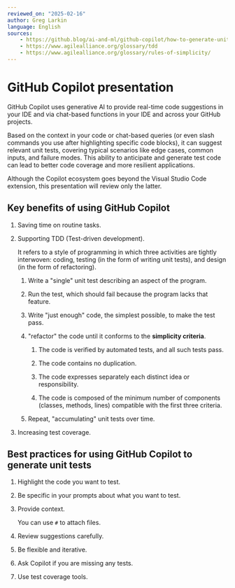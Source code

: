 ```yaml
---
reviewed_on: "2025-02-16"
author: Greg Larkin
language: English
sources:
    - https://github.blog/ai-and-ml/github-copilot/how-to-generate-unit-tests-with-github-copilot-tips-and-examples
    - https://www.agilealliance.org/glossary/tdd
    - https://www.agilealliance.org/glossary/rules-of-simplicity/
---
```


# GitHub Copilot presentation

GitHub Copilot uses generative AI to provide real-time code suggestions in your IDE and via chat-based functions in your IDE and across your GitHub projects.

Based on the context in your code or chat-based queries (or even slash commands you use after highlighting specific code blocks), it can suggest relevant unit tests, covering typical scenarios like edge cases, common inputs, and failure modes. This ability to anticipate and generate test code can lead to better code coverage and more resilient applications.

Although the Copilot ecosystem goes beyond the Visual Studio Code extension, this presentation will review only the latter.

## Key benefits of using GitHub Copilot

1. Saving time on routine tasks.

2. Supporting TDD (Test-driven development).

	It refers to a style of programming in which three activities are tightly interwoven: coding, testing (in the form of writing unit tests), and design (in the form of refactoring).

	1. Write a "single" unit test describing an aspect of the program.

	2. Run the test, which should fail because the program lacks that feature.

	3. Write "just enough" code, the simplest possible, to make the test pass.

	4. "refactor" the code until it conforms to the **simplicity criteria**.

		1. The code is verified by automated tests, and all such tests pass.

		2. The code contains no duplication.

		3. The code expresses separately each distinct idea or responsibility.

		4. The code is composed of the minimum number of components (classes, methods, lines) compatible with the first three criteria.

	5. Repeat, "accumulating" unit tests over time.

3. Increasing test coverage.

## Best practices for using GitHub Copilot to generate unit tests

1. Highlight the code you want to test.

2. Be specific in your prompts about what you want to test.

3. Provide context.

	You can use `#` to attach files.

4. Review suggestions carefully.

5. Be flexible and iterative.

6. Ask Copilot if you are missing any tests.

7. Use test coverage tools.